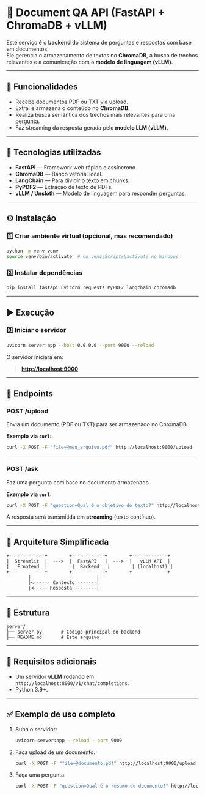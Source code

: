 # 🧠 Document QA API (FastAPI + ChromaDB + vLLM)

Este serviço é o **backend** do sistema de perguntas e respostas com base em documentos.  
Ele gerencia o armazenamento de textos no **ChromaDB**, a busca de trechos relevantes e a comunicação com o **modelo de linguagem (vLLM)**.

---

## 🚀 Funcionalidades

- Recebe documentos PDF ou TXT via upload.
- Extrai e armazena o conteúdo no **ChromaDB**.
- Realiza busca semântica dos trechos mais relevantes para uma pergunta.
- Faz streaming da resposta gerada pelo **modelo LLM (vLLM)**.

---

## 🧩 Tecnologias utilizadas

- **FastAPI** — Framework web rápido e assíncrono.
- **ChromaDB** — Banco vetorial local.
- **LangChain** — Para dividir o texto em chunks.
- **PyPDF2** — Extração de texto de PDFs.
- **vLLM / Unsloth** — Modelo de linguagem para responder perguntas.

---

## ⚙️ Instalação

### 1️⃣ Criar ambiente virtual (opcional, mas recomendado)
```bash
python -m venv venv
source venv/bin/activate  # ou venv\Scripts\activate no Windows
````

### 2️⃣ Instalar dependências

```bash
pip install fastapi uvicorn requests PyPDF2 langchain chromadb
```

---

## ▶️ Execução

### 3️⃣ Iniciar o servidor

```bash
uvicorn server:app --host 0.0.0.0 --port 9000 --reload
```

O servidor iniciará em:

> **[http://localhost:9000](http://localhost:9000)**

---

## 📡 Endpoints

### **POST /upload**

Envia um documento (PDF ou TXT) para ser armazenado no ChromaDB.

**Exemplo via `curl`:**

```bash
curl -X POST -F "file=@meu_arquivo.pdf" http://localhost:9000/upload
```

---

### **POST /ask**

Faz uma pergunta com base no documento armazenado.

**Exemplo via `curl`:**

```bash
curl -X POST -F "question=Qual é o objetivo do texto?" http://localhost:9000/ask
```

A resposta será transmitida em **streaming** (texto contínuo).

---

## 🧠 Arquitetura Simplificada

```
+-------------+        +------------+        +-------------+
|  Streamlit  |  --->  |  FastAPI   |  --->  |   vLLM API  |
|   Frontend  |         |  Backend   |        | (localhost) |
+-------------+        +------------+        +-------------+
        |                        |
        |<------ Contexto -------|
        |<----- Resposta --------|
```

---

## 📁 Estrutura

```
server/
├── server.py       # Código principal do backend
├── README.md       # Este arquivo
```

---

## 🧩 Requisitos adicionais

* Um servidor **vLLM** rodando em `http://localhost:8000/v1/chat/completions`.
* Python 3.9+.

---

## ✅ Exemplo de uso completo

1. Suba o servidor:

   ```bash
   uvicorn server:app --reload --port 9000
   ```
2. Faça upload de um documento:

   ```bash
   curl -X POST -F "file=@documento.pdf" http://localhost:9000/upload
   ```
3. Faça uma pergunta:

   ```bash
   curl -X POST -F "question=Qual é o resumo do documento?" http://localhost:9000/ask
   ```

